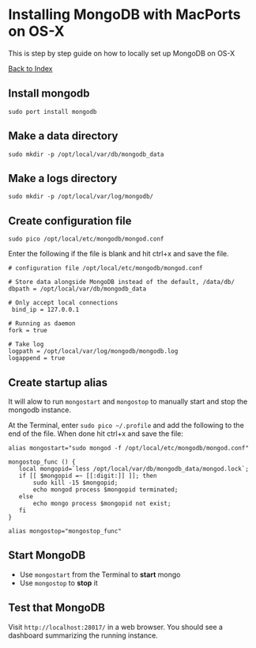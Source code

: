 # Installing MongoDB with MacPorts on OS-X 

This is step by step guide on how to locally set up MongoDB on OS-X

[Back to Index](Index.md)

## Install mongodb
```
sudo port install mongodb
```

## Make a data directory
```
sudo mkdir -p /opt/local/var/db/mongodb_data
```

## Make a logs directory
```
sudo mkdir -p /opt/local/var/log/mongodb/
```

## Create configuration file
```
sudo pico /opt/local/etc/mongodb/mongod.conf
```

Enter the following if the file is blank and hit ctrl+x and save the file.

```
# configuration file /opt/local/etc/mongodb/mongod.conf

# Store data alongside MongoDB instead of the default, /data/db/
dbpath = /opt/local/var/db/mongodb_data

# Only accept local connections
 bind_ip = 127.0.0.1

# Running as daemon
fork = true

# Take log
logpath = /opt/local/var/log/mongodb/mongodb.log
logappend = true
```

## Create startup alias 

It will alow to run `mongostart` and `mongostop` to manually start and stop the mongodb instance.

At the Terminal, enter `sudo pico ~/.profile` and add the following to the end of the file. When done hit ctrl+x and save the file:

```
alias mongostart="sudo mongod -f /opt/local/etc/mongodb/mongod.conf"
 
mongostop_func () {
   local mongopid=`less /opt/local/var/db/mongodb_data/mongod.lock`;
   if [[ $mongopid =~ [[:digit:]] ]]; then
       sudo kill -15 $mongopid;
       echo mongod process $mongopid terminated;
   else
       echo mongo process $mongopid not exist;
   fi
}

alias mongostop="mongostop_func"
```

## Start MongoDB 

 - Use `mongostart` from the Terminal to **start** mongo 
 - Use `mongostop` to **stop** it

## Test that MongoDB

Visit `http://localhost:28017/` in a web browser. You should see a dashboard summarizing the running instance.

